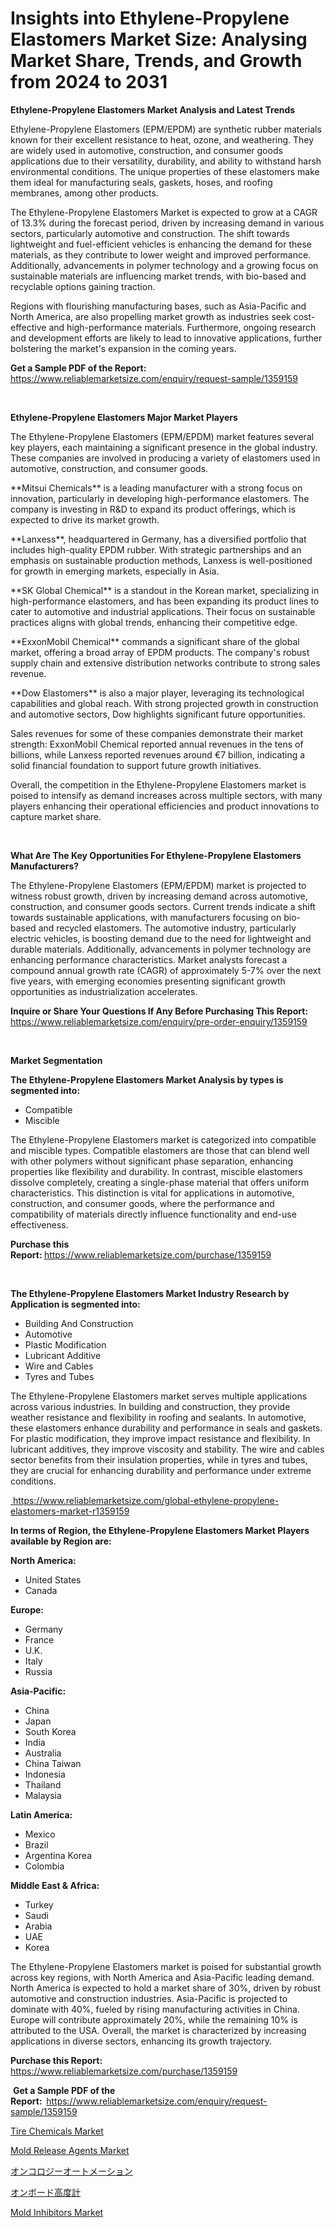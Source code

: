 <p><h1>Insights into Ethylene-Propylene Elastomers Market Size: Analysing Market Share, Trends, and Growth from 2024 to 2031</h1></p><p><strong>Ethylene-Propylene Elastomers Market Analysis and Latest Trends</strong></p>
<p><p>Ethylene-Propylene Elastomers (EPM/EPDM) are synthetic rubber materials known for their excellent resistance to heat, ozone, and weathering. They are widely used in automotive, construction, and consumer goods applications due to their versatility, durability, and ability to withstand harsh environmental conditions. The unique properties of these elastomers make them ideal for manufacturing seals, gaskets, hoses, and roofing membranes, among other products.</p><p>The Ethylene-Propylene Elastomers Market is expected to grow at a CAGR of 13.3% during the forecast period, driven by increasing demand in various sectors, particularly automotive and construction. The shift towards lightweight and fuel-efficient vehicles is enhancing the demand for these materials, as they contribute to lower weight and improved performance. Additionally, advancements in polymer technology and a growing focus on sustainable materials are influencing market trends, with bio-based and recyclable options gaining traction. </p><p>Regions with flourishing manufacturing bases, such as Asia-Pacific and North America, are also propelling market growth as industries seek cost-effective and high-performance materials. Furthermore, ongoing research and development efforts are likely to lead to innovative applications, further bolstering the market's expansion in the coming years.</p></p>
<p><strong>Get a Sample PDF of the Report:&nbsp;</strong> <a href="https://www.reliablemarketsize.com/enquiry/request-sample/1359159">https://www.reliablemarketsize.com/enquiry/request-sample/1359159</a></p>
<p>&nbsp;</p>
<p><strong>Ethylene-Propylene Elastomers Major Market Players</strong></p>
<p><p>The Ethylene-Propylene Elastomers (EPM/EPDM) market features several key players, each maintaining a significant presence in the global industry. These companies are involved in producing a variety of elastomers used in automotive, construction, and consumer goods.</p><p>**Mitsui Chemicals** is a leading manufacturer with a strong focus on innovation, particularly in developing high-performance elastomers. The company is investing in R&D to expand its product offerings, which is expected to drive its market growth.</p><p>**Lanxess**, headquartered in Germany, has a diversified portfolio that includes high-quality EPDM rubber. With strategic partnerships and an emphasis on sustainable production methods, Lanxess is well-positioned for growth in emerging markets, especially in Asia.</p><p>**SK Global Chemical** is a standout in the Korean market, specializing in high-performance elastomers, and has been expanding its product lines to cater to automotive and industrial applications. Their focus on sustainable practices aligns with global trends, enhancing their competitive edge.</p><p>**ExxonMobil Chemical** commands a significant share of the global market, offering a broad array of EPDM products. The company's robust supply chain and extensive distribution networks contribute to strong sales revenue.</p><p>**Dow Elastomers** is also a major player, leveraging its technological capabilities and global reach. With strong projected growth in construction and automotive sectors, Dow highlights significant future opportunities.</p><p>Sales revenues for some of these companies demonstrate their market strength: ExxonMobil Chemical reported annual revenues in the tens of billions, while Lanxess reported revenues around €7 billion, indicating a solid financial foundation to support future growth initiatives.</p><p>Overall, the competition in the Ethylene-Propylene Elastomers market is poised to intensify as demand increases across multiple sectors, with many players enhancing their operational efficiencies and product innovations to capture market share.</p></p>
<p>&nbsp;</p>
<p><strong>What Are The Key Opportunities For Ethylene-Propylene Elastomers Manufacturers?</strong></p>
<p><p>The Ethylene-Propylene Elastomers (EPM/EPDM) market is projected to witness robust growth, driven by increasing demand across automotive, construction, and consumer goods sectors. Current trends indicate a shift towards sustainable applications, with manufacturers focusing on bio-based and recycled elastomers. The automotive industry, particularly electric vehicles, is boosting demand due to the need for lightweight and durable materials. Additionally, advancements in polymer technology are enhancing performance characteristics. Market analysts forecast a compound annual growth rate (CAGR) of approximately 5-7% over the next five years, with emerging economies presenting significant growth opportunities as industrialization accelerates.</p></p>
<p><strong>Inquire or Share Your Questions If Any Before Purchasing This Report:</strong> <a href="https://www.reliablemarketsize.com/enquiry/pre-order-enquiry/1359159">https://www.reliablemarketsize.com/enquiry/pre-order-enquiry/1359159</a></p>
<p>&nbsp;</p>
<p><strong>Market Segmentation</strong></p>
<p><strong>The Ethylene-Propylene Elastomers Market Analysis by types is segmented into:</strong></p>
<p><ul><li>Compatible</li><li>Miscible</li></ul></p>
<p><p>The Ethylene-Propylene Elastomers market is categorized into compatible and miscible types. Compatible elastomers are those that can blend well with other polymers without significant phase separation, enhancing properties like flexibility and durability. In contrast, miscible elastomers dissolve completely, creating a single-phase material that offers uniform characteristics. This distinction is vital for applications in automotive, construction, and consumer goods, where the performance and compatibility of materials directly influence functionality and end-use effectiveness.</p></p>
<p><strong>Purchase this Report:&nbsp;</strong><a href="https://www.reliablemarketsize.com/purchase/1359159">https://www.reliablemarketsize.com/purchase/1359159</a></p>
<p>&nbsp;</p>
<p><strong>The Ethylene-Propylene Elastomers Market Industry Research by Application is segmented into:</strong></p>
<p><ul><li>Building And Construction</li><li>Automotive</li><li>Plastic Modification</li><li>Lubricant Additive</li><li>Wire and Cables</li><li>Tyres and Tubes</li></ul></p>
<p><p>The Ethylene-Propylene Elastomers market serves multiple applications across various industries. In building and construction, they provide weather resistance and flexibility in roofing and sealants. In automotive, these elastomers enhance durability and performance in seals and gaskets. For plastic modification, they improve impact resistance and flexibility. In lubricant additives, they improve viscosity and stability. The wire and cables sector benefits from their insulation properties, while in tyres and tubes, they are crucial for enhancing durability and performance under extreme conditions.</p></p>
<p><a href="https://www.reliablemarketsize.com/global-ethylene-propylene-elastomers-market-r1359159">&nbsp;https://www.reliablemarketsize.com/global-ethylene-propylene-elastomers-market-r1359159</a></p>
<p><strong>In terms of Region, the Ethylene-Propylene Elastomers Market Players available by Region are:</strong></p>
<p>
    <p> <strong> North America: </strong>
        <ul>
            <li>United States</li>
            <li>Canada</li>
        </ul>
        </p> 
    <p> <strong> Europe: </strong>
        <ul>
            <li>Germany</li>
            <li>France</li>
            <li>U.K.</li>
            <li>Italy</li>
            <li>Russia</li>
        </ul>
        </p> 
    <p> <strong> Asia-Pacific: </strong>
        <ul>
            <li>China</li>
            <li>Japan</li>
            <li>South Korea</li>
            <li>India</li>
            <li>Australia</li>
            <li>China Taiwan</li>
            <li>Indonesia</li>
            <li>Thailand</li>
            <li>Malaysia</li>
        </ul>
        </p> 
    <p> <strong> Latin America: </strong>
        <ul>
            <li>Mexico</li>
            <li>Brazil</li>
            <li>Argentina Korea</li>
            <li>Colombia</li>
        </ul>
        </p> 
    <p> <strong> Middle East & Africa: </strong>
        <ul>
            <li>Turkey</li>
            <li>Saudi</li>
            <li>Arabia</li>
            <li>UAE</li>
            <li>Korea</li>
        </ul>
    </p>
    </p>
<p><p>The Ethylene-Propylene Elastomers market is poised for substantial growth across key regions, with North America and Asia-Pacific leading demand. North America is expected to hold a market share of 30%, driven by robust automotive and construction industries. Asia-Pacific is projected to dominate with 40%, fueled by rising manufacturing activities in China. Europe will contribute approximately 20%, while the remaining 10% is attributed to the USA. Overall, the market is characterized by increasing applications in diverse sectors, enhancing its growth trajectory.</p></p>
<p><strong>Purchase this Report: </strong><a href="https://www.reliablemarketsize.com/purchase/1359159">https://www.reliablemarketsize.com/purchase/1359159</a></p>
<p>&nbsp;<strong>Get a Sample PDF of the Report:&nbsp;&nbsp;</strong><a href="https://www.reliablemarketsize.com/enquiry/request-sample/1359159">https://www.reliablemarketsize.com/enquiry/request-sample/1359159</a></p>
<p><strong></strong></p>
<p><p><a href="https://www.linkedin.com/pulse/tire-chemicals-industry-insights-report-analyzing-market-trends-n2wuc?trackingId=9RKqm8wiQKGqStVGjFl96w%3D%3D">Tire Chemicals Market</a></p><p><a href="https://issuu.com/reportprime-2/docs/mold-release-agents-market-size-203_6845ca62488aab">Mold Release Agents Market</a></p><p><a href="https://medium.com/@babyarrot67567/oncology-automation-market-%E3%81%AE%E3%82%B0%E3%83%AD%E3%83%BC%E3%83%90%E3%83%AB%E5%B8%82%E5%A0%B4%E6%A6%82%E8%A6%81%E3%81%AF-%E4%B8%96%E7%95%8C%E3%81%8A%E3%82%88%E3%81%B3%E4%B8%BB%E8%A6%81%E5%B8%82%E5%A0%B4%E3%81%AB%E3%81%8A%E3%81%91%E3%82%8B%E6%A5%AD%E7%95%8C%E3%81%AB%E5%BD%B1%E9%9F%BF%E3%82%92%E4%B8%8E%E3%81%88%E3%82%8B%E4%B8%BB%E8%A6%81%E3%81%AA%E3%83%88%E3%83%AC%E3%83%B3%E3%83%89%E3%81%AB%E3%81%A4%E3%81%84%E3%81%A6-%E7%8B%AC%E8%87%AA%E3%81%AE%E8%A6%96%E7%82%B9%E3%82%92%E6%8F%90%E4%BE%9B%E3%81%97%E3%81%BE%E3%81%99-9ced75db9a3b">オンコロジーオートメーション</a></p><p><a href="https://medium.com/@babyarrot67567/on-board-altimeter-market-%E3%81%AE%E3%82%B0%E3%83%AD%E3%83%BC%E3%83%90%E3%83%AB%E5%B8%82%E5%A0%B4%E6%A6%82%E8%A6%81%E3%81%AF-%E4%B8%96%E7%95%8C%E3%81%8A%E3%82%88%E3%81%B3%E4%B8%BB%E8%A6%81%E5%B8%82%E5%A0%B4%E3%81%AB%E3%81%8A%E3%81%91%E3%82%8B%E6%A5%AD%E7%95%8C%E3%81%AB%E5%BD%B1%E9%9F%BF%E3%82%92%E4%B8%8E%E3%81%88%E3%82%8B%E4%B8%BB%E8%A6%81%E3%81%AA%E3%83%88%E3%83%AC%E3%83%B3%E3%83%89%E3%81%AB%E3%81%A4%E3%81%84%E3%81%A6-%E7%8B%AC%E8%87%AA%E3%81%AE%E8%A6%96%E7%82%B9%E3%82%92%E6%8F%90%E4%BE%9B%E3%81%97%E3%81%BE%E3%81%99-9ccbcce17ab2">オンボード高度計</a></p><p><a href="https://issuu.com/reportprime-2/docs/mold-inhibitors-market-size-2030.pp_1a733af85bd6fb">Mold Inhibitors Market</a></p></p>